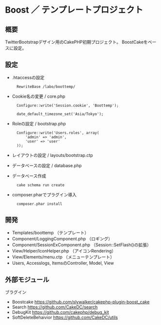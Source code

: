 # Boost ／ テンプレートプロジェクト

## 概要

TwitterBootstrapデザイン用のCakePHP初期プロジェクト。
BoostCakeをベースに設定。

## 設定

* .htaccessの設定  

		RewriteBase /labo/boottemp/

* Cookie名の変更 / core.php  

		Configure::write('Session.cookie', 'Boottemp');
		
		date_default_timezone_set('Asia/Tokyo');

* Roleの設定 / bootstrap.php  

		Configure::write('Users.roles', array(
		    'admin' => 'admin', 
		    'user' => 'user'
		));

* レイアウトの設定 / layouts/bootstrap.ctp
* データベースの設定 / database.php
* データベース作成  

		cake schema run create

* composer.pharでプラグイン導入

		composer.phar install
## 開発

* Templates/boottemp （テンプレート）
* Component/LoggingComponent.php （ロギング）
* Component/SessionExComponent.php （Session::SetFlash()の拡張）
* View/Helper/IconHelper.php （アイコンRendering）
* View/Elements/menu.ctp （メニューテンプレート）
* Users, Accesslogs, ItemsのController, Model, View


## 外部モジュール

ブラグイン
* Boostcake https://github.com/slywalker/cakephp-plugin-boost_cake
* Search https://github.com/CakeDC/search
* DebugKit https://github.com/cakephp/debug_kit
* SoftDeleteBehaivior https://github.com/CakeDC/utils



